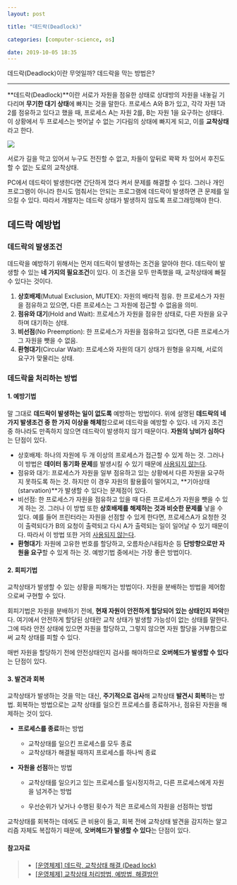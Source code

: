 ```yaml
---
layout: post

title: "데드락(Deadlock)"

categories: [computer-science, os]

date: 2019-10-05 18:35
---
```


데드락(Deadlock)이란 무엇일까? 데드락을 막는 방법은?

---

**데드락(Deadlock)**이란 서로가 자원을 점유한 상태로 상대방의 자원을 내놓길 기다리며 **무기한 대기 상태**에 빠지는 것을 말한다. 프로세스 A와 B가 있고, 각각 자원 1과 2를 점유하고 있다고 했을 때, 프로세스 A는 자원 2를, B는 자원 1을 요구하는 상태다. 이 상황에서 두 프로세스는 벗어날 수 없는 기다림의 상태에 빠지게 되고, 이를 **교착상태**라고 한다.

![](https://t1.daumcdn.net/cfile/tistory/270DA73358FC58F207)

서로가 길을 막고 있어서 누구도 전진할 수 없고, 차들이 앞뒤로 꽉꽉 차 있어서 후진도 할 수 없는 도로의 교착상태.

PC에서 데드락이 발생한다면 간단하게 껐다 켜서 문제를 해결할 수 있다. 그러나 개인 프로그램이 아니라 한시도 멈춰서는 안되는 프로그램에 데드락이 발생하면 큰 문제를 일으킬 수 있다. 따라서 개발자는 데드락 상태가 발생하지 않도록 프로그래밍해야 한다.

## 데드락 예방법

### 데드락의 발생조건

데드락을 예방하기 위해서는 먼저 데드락이 발생하는 조건을 알아야 한다. 데드락이 발생할 수 있는 **네 가지의 필요조건**이 있다. 이 조건을 모두 만족했을 때, 교착상태에 빠질 수 있다는 것이다.

1. **상호배제**(Mutual Exclusion, MUTEX): 자원의 배타적 점유. 한 프로세스가 자원을 점유하고 있으면, 다른 프로세스는 그 자원에 접근할 수 없음을 의미.
2. **점유와 대기**(Hold and Wait): 프로세스가 자원을 점유한 상태로, 다른 자원을 요구하며 대기하는 상태.
3. **비선점**(No Preemption): 한 프로세스가 자원을 점유하고 있다면, 다른 프로세스가 그 자원을 뺏을 수 없음.
4. **환형대기**(Circular Wait): 프로세스와 자원의 대기 상태가 원형을 유지해, 서로의 요구가 맞물리는 상태.

### 데드락을 처리하는 방법

#### 1. 예방기법

말 그대로 **데드락이 발생하는 일이 없도록** 예방하는 방법이다. 위에 설명된 **데드락의 네가지 발생조건 중 한 가지 이상을 해체**함으로써 데드락을 예방할 수 있다. 네 가지 조건 중 하나라도 만족하지 않으면 데드락이 발생하지 않기 때문이다. **자원의 낭비가 심하다**는 단점이 있다.

- 상호배제: 하나의 자원에 두 개 이상의 프로세스가 접근할 수 있게 하는 것. 그러나 이 방법은 **데이터 동기화 문제**를 발생시킬 수 있기 때문에 <u>사용되지 않는다</u>.
- 점유와 대기: 프로세스가 자원을 일부 점유하고 있는 상황에서 다른 자원을 요구하지 못하도록 하는 것. 하지만 이 경우 자원의 활용률이 떨어지고, **기아상태(starvation)**가 발생할 수 있다는 문제점이 있다.
- 비선점: 한 프로세스가 자원을 점유하고 있을 때 다른 프로세스가 자원을 뺏을 수 있게 하는 것. 그러나 이 방법 또한 **상호배제를 해제하는 것과 비슷한 문제를** 낳을 수 있다. 예를 들어 프린터라는 자원을 선점할 수 있게 한다면, 프로세스A가 요청한 것이 출력되다가 B의 요청이 출력되고 다시 A가 출력되는 일이 일어날 수 있기 때문이다. 따라서 이 방법 또한 거의 <u>사용되지 않는다</u>.
- **환형대기**: 자원에 고유한 번호를 할당하고, 오름차순/내림차순 등 **단방향으로만 자원을 요구**할 수 있게 하는 것. 예방기법 중에서는 가장 좋은 방법이다.

#### 2. 회피기법

교착상태가 발생할 수 있는 상황을 피해가는 방법이다. 자원을 분배하는 방법을 제어함으로써 구현할 수 있다.

회피기법은 자원을 분배하기 전에, **현재 자원이 안전하게 할당되어 있는 상태인지 파악**한다. 여기에서 안전하게 할당된 상태란 교착 상태가 발생할 가능성이 없는 상태를 말한다. 그에 따라 안전 상태에 있으면 자원을 할당하고, 그렇지 않으면 자원 할당을 거부함으로써 교착 상태를 피할 수 있다.

매번 자원을 할당하기 전에 안전상태인지 검사를 해야하므로 **오버헤드가 발생할 수 있다**는 단점이 있다.

#### 3. 발견과 회복

교착상태가 발생하는 것을 막는 대신, **주기적으로 검사**해 교착상태 **발견시 회복**하는 방법. 회복하는 방법으로는 교착 상태를 일으킨 프로세스를 종료하거나, 점유된 자원을 해제하는 것이 있다.

- **프로세스를 종료**하는 방법

  - 교착상태를 일으킨 프로세스를 모두 종료
  - 교착상태가 해결될 때까지 프로세스를 하나씩 종료

- **자원을 선점**하는 방법

  - 교착상태를 일으키고 있는 프로세스를 일시정지하고, 다른 프로세스에게 자원을 넘겨주는 방법

  - 우선순위가 낮거나 수행된 횟수가 적은 프로세스의 자원을 선점하는 방법

교착상태를 회복하는 데에도 큰 비용이 들고, 회복 전에 교착상태 발견을 감지하는 알고리즘 자체도 복잡하기 때문에, **오버헤드가 발생할 수 있다**는 단점이 있다.

#### 참고자료

> - [[운영체제] 데드락, 교착상태 해결 (Dead lock)](https://includestdio.tistory.com/12)
> - [[운영체제] 교착상태 처리방법, 예방법, 해결방안](https://jhnyang.tistory.com/4?categories=815411)
